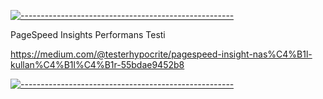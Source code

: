 [![-----------------------------------------------------](
https://raw.githubusercontent.com/andreasbm/readme/master/assets/lines/aqua.png)](https://github.com/berkaypab?tab=repositories)
<br/>

PageSpeed Insights Performans Testi

https://medium.com/@testerhypocrite/pagespeed-insight-nas%C4%B1l-kullan%C4%B1l%C4%B1r-55bdae9452b8

[![-----------------------------------------------------](
https://raw.githubusercontent.com/andreasbm/readme/master/assets/lines/aqua.png)](https://github.com/berkaypab?tab=repositories)
<br/>
